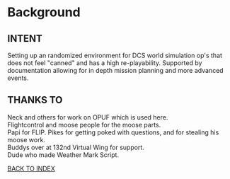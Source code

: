 # Background

## INTENT

Setting up an randomized environment for DCS world simulation op's that does not feel "canned" and has a high re-playability. Supported by documentation allowing for in depth mission planning and more advanced events.

## THANKS TO
  
  Neck and others for work on OPUF which is used here.  
  Flightcontrol and moose people for the moose parts.  
  Papi for FLIP.
  Pikes for getting poked with questions, and for stealing his moose work.  
  Buddys over at 132nd Virtual Wing for support.  
  Dude who made Weather Mark Script.  


[BACK TO INDEX](https://daviddcs.github.io/nsst/) 